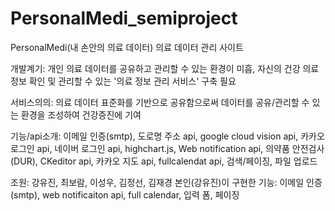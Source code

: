 # PersonalMedi_semiproject
PersonalMedi(내 손안의 의료 데이터)
의료 데이터 관리 사이트

개발계기: 
개인 의료 데이터를 공유하고 관리할 수 있는 환경이 미흡,
자신의 건강 의료 정보 확인 및 관리할 수 있는 '의료 정보 관리 서비스' 구축 필요

서비스의의:
의료 데이터 표준화를 기반으로 공유함으로써 데이터를 공유/관리할 수 있는 환경을 조성하여 건강증진에 기여

기능/api소개:
이메일 인증(smtp), 도로명 주소 api, google cloud vision api, 카카오 로그인 api, 네이버 로그인 api, highchart.js, Web notification api, 
의약품 안전검사(DUR), CKeditor api, 카카오 지도 api, fullcalendat api, 검색/페이징, 파일 업로드



조원: 강유진, 최보람, 이성우, 김정선, 김재경
본인(강유진)이 구현한 기능: 이메일 인증(smtp), web notificaiton api, full calendar, 입력 폼, 페이징
